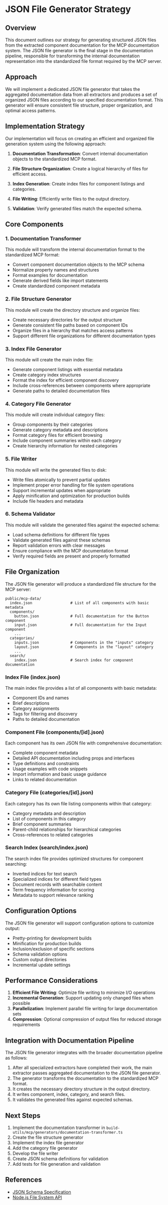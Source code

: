 # JSON File Generator Strategy

## Overview

This document outlines our strategy for generating structured JSON files from the extracted component documentation for the MCP documentation system. The JSON file generator is the final stage in the documentation pipeline, responsible for transforming the internal documentation representation into the standardized file format required by the MCP server.

## Approach

We will implement a dedicated JSON file generator that takes the aggregated documentation data from all extractors and produces a set of organized JSON files according to our specified documentation format. This generator will ensure consistent file structure, proper organization, and optimal access patterns.

## Implementation Strategy

Our implementation will focus on creating an efficient and organized file generation system using the following approach:

1. **Documentation Transformation**: Convert internal documentation objects to the standardized MCP format.

2. **File Structure Organization**: Create a logical hierarchy of files for efficient access.

3. **Index Generation**: Create index files for component listings and categories.

4. **File Writing**: Efficiently write files to the output directory.

5. **Validation**: Verify generated files match the expected schema.

## Core Components

### 1. Documentation Transformer

This module will transform the internal documentation format to the standardized MCP format:

- Convert component documentation objects to the MCP schema
- Normalize property names and structures
- Format examples for documentation
- Generate derived fields like import statements
- Create standardized component metadata

### 2. File Structure Generator

This module will create the directory structure and organize files:

- Create necessary directories for the output structure
- Generate consistent file paths based on component IDs
- Organize files in a hierarchy that matches access patterns
- Support different file organizations for different documentation types

### 3. Index File Generator

This module will create the main index file:

- Generate component listings with essential metadata
- Create category index structures
- Format the index for efficient component discovery
- Include cross-references between components where appropriate
- Generate paths to detailed documentation files

### 4. Category File Generator

This module will create individual category files:

- Group components by their categories
- Generate category metadata and descriptions
- Format category files for efficient browsing
- Include component summaries within each category
- Create hierarchy information for nested categories

### 5. File Writer

This module will write the generated files to disk:

- Write files atomically to prevent partial updates
- Implement proper error handling for file system operations
- Support incremental updates when appropriate
- Apply minification and optimization for production builds
- Include file headers and metadata

### 6. Schema Validator

This module will validate the generated files against the expected schema:

- Load schema definitions for different file types
- Validate generated files against these schemas
- Report validation errors with clear messages
- Ensure compliance with the MCP documentation format
- Verify required fields are present and properly formatted

## File Organization

The JSON file generator will produce a standardized file structure for the MCP server:

```
public/mcp-data/
  index.json                 # List of all components with basic metadata
  components/
    button.json              # Full documentation for the Button component
    input.json               # Full documentation for the Input component
    ...
  categories/
    inputs.json              # Components in the "inputs" category
    layout.json              # Components in the "layout" category
    ...
  search/
    index.json               # Search index for component documentation
```

### Index File (index.json)

The main index file provides a list of all components with basic metadata:

- Component IDs and names
- Brief descriptions
- Category assignments
- Tags for filtering and discovery
- Paths to detailed documentation

### Component File (components/[id].json)

Each component has its own JSON file with comprehensive documentation:

- Complete component metadata
- Detailed API documentation including props and interfaces
- Type definitions and constraints
- Usage examples with code snippets
- Import information and basic usage guidance
- Links to related documentation

### Category File (categories/[id].json)

Each category has its own file listing components within that category:

- Category metadata and description
- List of components in this category
- Brief component summaries
- Parent-child relationships for hierarchical categories
- Cross-references to related categories

### Search Index (search/index.json)

The search index file provides optimized structures for component searching:

- Inverted indices for text search
- Specialized indices for different field types
- Document records with searchable content
- Term frequency information for scoring
- Metadata to support relevance ranking

## Configuration Options

The JSON file generator will support configuration options to customize output:

- Pretty-printing for development builds
- Minification for production builds
- Inclusion/exclusion of specific sections
- Schema validation options
- Custom output directories
- Incremental update settings

## Performance Considerations

1. **Efficient File Writing**: Optimize file writing to minimize I/O operations
2. **Incremental Generation**: Support updating only changed files when possible
3. **Parallelization**: Implement parallel file writing for large documentation sets
4. **Compression**: Optional compression of output files for reduced storage requirements

## Integration with Documentation Pipeline

The JSON file generator integrates with the broader documentation pipeline as follows:

1. After all specialized extractors have completed their work, the main extractor passes aggregated documentation to the JSON file generator.
2. The generator transforms the documentation to the standardized MCP format.
3. It creates the necessary directory structure in the output directory.
4. It writes component, index, category, and search files.
5. It validates the generated files against expected schemas.

## Next Steps

1. Implement the documentation transformer in `build-utils/mcp/generators/documentation-transformer.ts`
2. Create the file structure generator
3. Implement the index file generator
4. Add the category file generator
5. Develop the file writer
6. Create JSON schema definitions for validation
7. Add tests for file generation and validation

## References

- [JSON Schema Specification](https://json-schema.org/)
- [Node.js File System API](https://nodejs.org/api/fs.html)